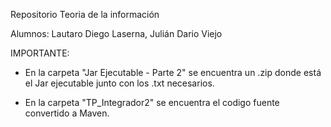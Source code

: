 Repositorio Teoria de la información

Alumnos: Lautaro Diego Laserna, Julián Dario Viejo

IMPORTANTE: 
- En la carpeta "Jar Ejecutable - Parte 2" se encuentra un .zip donde está el Jar ejecutable junto con los .txt necesarios. 

- En la carpeta "TP_Integrador2" se encuentra el codigo fuente convertido a Maven.

